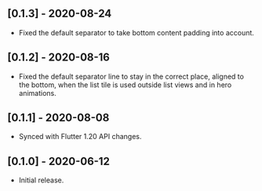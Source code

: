 ## [0.1.3] - 2020-08-24

* Fixed the default separator to take bottom content padding into
  account.

## [0.1.2] - 2020-08-16

* Fixed the default separator line to stay in the correct place,
  aligned to the bottom, when the list tile is used outside list
  views and in hero animations.

## [0.1.1] - 2020-08-08

* Synced with Flutter 1.20 API changes.

## [0.1.0] - 2020-06-12

* Initial release.
